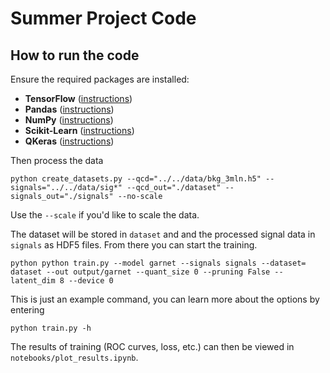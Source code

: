 # Summer Project Code


## How to run the code

Ensure the required packages are installed:

* **TensorFlow** ([instructions](https://www.tensorflow.org/install/))
* **Pandas** ([instructions](http://pandas.pydata.org/pandas-docs/stable/install.html))
* **NumPy** ([instructions](https://docs.scipy.org/doc/numpy/user/install.html))
* **Scikit-Learn** ([instructions](https://scikit-learn.org/stable/install.html))
* **QKeras** ([instructions](https://github.com/google/qkerasl))

Then process the data

```
python create_datasets.py --qcd="../../data/bkg_3mln.h5" --signals="../../data/sig*" --qcd_out="./dataset" --signals_out="./signals" --no-scale
```

Use the `--scale` if you'd like to scale the data.

The dataset will be stored in `dataset` and and the processed signal data in `signals` as HDF5 files. From there you can start the training.

```
python python train.py --model garnet --signals signals --dataset= dataset --out output/garnet --quant_size 0 --pruning False --latent_dim 8 --device 0
```

This is just an example command, you can learn more about the options by entering

```
python train.py -h
```

The results of training (ROC curves, loss, etc.) can then be viewed in `notebooks/plot_results.ipynb`.

